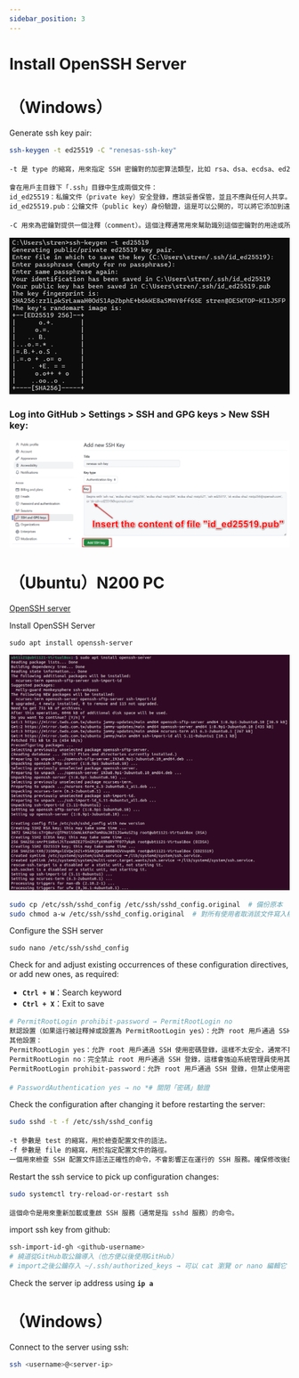```yaml
---
sidebar_position: 3
---
```


# Install OpenSSH Server
# （Windows）

Generate ssh key pair:

```bash
ssh-keygen -t ed25519 -C "renesas-ssh-key"

-t 是 type 的縮寫，用來指定 SSH 密鑰對的加密算法類型，比如 rsa、dsa、ecdsa、ed25519 等

會在用戶主目錄下「.ssh」目錄中生成兩個文件：
id_ed25519：私鑰文件（private key）安全登錄，應該妥善保管，並且不應與任何人共享。
id_ed25519.pub：公鑰文件（public key）身份驗證，這是可以公開的，可以將它添加到遠程伺服器的 ~/.ssh/authorized_keys 文件中，來實現無密碼登錄。

-C 用來為密鑰對提供一個注釋（comment）。這個注釋通常用來幫助識別這個密鑰對的用途或所有者。
```

![](./img/03_01.png)

### Log into GitHub > Settings > SSH and GPG keys > New SSH key:

![](./img/03_02.png)

# （Ubuntu）N200 PC

[OpenSSH server](https://documentation.ubuntu.com/server/how-to/security/openssh-server/)

Install OpenSSH Server

```
sudo apt install openssh-server
```
![](./img/03_03.png)

```bash
sudo cp /etc/ssh/sshd_config /etc/ssh/sshd_config.original  # 備份原本
sudo chmod a-w /etc/ssh/sshd_config.original  # 對所有使用者取消該文件寫入權限
```

Configure the SSH server

```
sudo nano /etc/ssh/sshd_config
```

Check for and adjust existing occurrences of these configuration directives, or add new ones, as required:

- **`Ctrl + W`**：Search keyword
- **`Ctrl + X`**：Exit to save

```bash
# PermitRootLogin prohibit-password → PermitRootLogin no
默認設置（如果這行被註釋掉或設置為 PermitRootLogin yes）：允許 root 用戶通過 SSH 使用密碼登錄。
其他設置：
PermitRootLogin yes：允許 root 用戶通過 SSH 使用密碼登錄，這樣不太安全，通常不推薦這樣配置。
PermitRootLogin no：完全禁止 root 用戶通過 SSH 登錄，這樣會強迫系統管理員使用其他用戶（比如 sudo）來獲取 root 權限。
PermitRootLogin prohibit-password：允許 root 用戶通過 SSH 登錄，但禁止使用密碼登錄，只能使用 SSH 密鑰進行身份驗證。

# PasswordAuthentication yes → no *# 關閉「密碼」驗證
```

Check the configuration after changing it before restarting the server:

```bash
sudo sshd -t -f /etc/ssh/sshd_config

-t 參數是 test 的縮寫，用於檢查配置文件的語法。
-f 參數是 file 的縮寫，用於指定配置文件的路徑。
一個用來檢查 SSH 配置文件語法正確性的命令，不會影響正在運行的 SSH 服務。確保修改後的配置文件不會導致 SSH 服務故障或無法登錄的有效手段。
```

Restart the ssh service to pick up configuration changes:

```bash
sudo systemctl try-reload-or-restart ssh

這個命令是用來重新加載或重啟 SSH 服務（通常是指 sshd 服務）的命令。
```

import ssh key from github:

```bash
ssh-import-id-gh <github-username>
# 繞道從GitHub取公鑰導入（也方便以後使用GitHub）
# import之後公鑰存入 ~/.ssh/authorized_keys → 可以 cat 瀏覽 or nano 編輯它
```

Check the server ip address using **`ip a`** 

# （Windows）

Connect to the server using ssh:

```bash
ssh <username>@<server-ip>
```